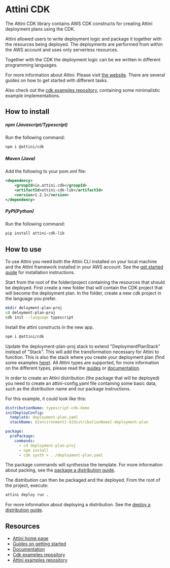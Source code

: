 # Attini CDK

The Attini CDK library contains AWS CDK constructs for creating Attini deployment plans using the CDK.

Attini allowed users to write deployment logic and package it together with the resources being deployed.
The deployments are performed from within the AWS account and uses only serverless resources.

Together with the CDK the deployment logic can be we written in different programming languages.

For more information about Attini. Please visit [the website](https://attini.io/). There 
are several guides on how to get started with different tasks.

Also check out the [cdk examples repository](https://github.com/attini-cloud-solutions/attini-cdk-examples), containing
some minimalistic example implementations.

## How to install

##### npm (Javascript/Typescript)

Run the following command:

```Bash
npm i @attini/cdk
```

##### Maven (Java)

Add the following to your pom.xml file:

```XML
<dependency>
    <groupId>io.attini.cdk</groupId>
    <artifactId>attini-cdk-lib</artifactId>
    <version>1.2.1</version>
</dependency>
```

##### PyPI(Python)

Run the following command:

```Bash
pip install attini-cdk-lib
```

## How to use

To use Attini you need both the Attini CLI installed on your local machine and the Attini framework installed in
your AWS account. See the [get started guide](https://attini.io/guides/get-started/) for installation instructions.

Start from the root of the folder/project containing the resources that should be deployed. First create a new folder
that will contain the CDK project that will become the deployment plan. In the folder, create a new cdk project 
in the language you prefer.

```Bash
mkdir deloyment-plan-proj
cd deloyment-plan-proj
cdk init --language typescript
```

Install the attini constructs in the new app.

```Bash
npm i @attini/cdk
```

Update the deployment-plan-proj stack to extend "DeploymentPlanStack" instead of "Stack". This
will add the transformation necessary for Attini to function. This is also the stack where you create your deployment plan (find some examples [here](https://github.com/attini-cloud-solutions/attini-cdk-examples)).
All Attini types are supported, for more information on the different types, please read the [guides](https://attini.io/guides) or [documentation](https://docs.attini.io/api-reference/deployment-plan-types.html).

In order to create an Attini distribution (the package that will be deployed) you need to create an
attini-config.yaml file containing some basic data, such as the distribution name and our package instructions.

For this example, it could look like this:

```YAML
distributionName: typescript-cdk-demo
initDeployConfig:
  template: deployment-plan.yaml
  stackName: ${environment}-${distributionName}-deployment-plan

package:
  prePackage:
    commands:
      - cd deployment-plan-proj
      - npm install
      - cdk synth > ../deployment-plan.yaml
```

The package commands will synthesise the template. For more information about packing, see the [package a distribution guide](https://attini.io/guides/package-distribution/).

The distribution can then be packaged and the deployed. From the root of the project, execute:

```Bash
attini deploy run .
```

For more information about deploying a distribution. See the [deploy a distribution guide](https://attini.io/guides/deploy-distribution/).

## Resources

* [Attini home page](https://attini.io/)
* [Guides on getting started](https://attini.io/guides/)
* [Documentation](https://docs.attini.io)
* [Cdk examples repository](https://github.com/attini-cloud-solutions/attini-cdk-examples)
* [Attini examples repository](https://github.com/attini-cloud-solutions/attini-example-projects)








